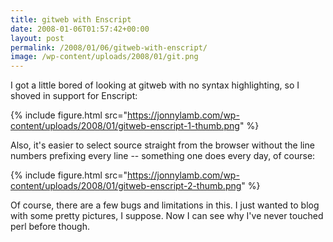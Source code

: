 ```yaml
---
title: gitweb with Enscript
date: 2008-01-06T01:57:42+00:00
layout: post
permalink: /2008/01/06/gitweb-with-enscript/
image: /wp-content/uploads/2008/01/git.png
---
```


I got a little bored of looking at gitweb with no syntax highlighting,
so I shoved in support for Enscript:

{% include figure.html src="https://jonnylamb.com/wp-content/uploads/2008/01/gitweb-enscript-1-thumb.png" %}

Also, it's easier to select source straight from the browser without
the line numbers prefixing every line -- something one does every day,
of course:

{% include figure.html src="https://jonnylamb.com/wp-content/uploads/2008/01/gitweb-enscript-2-thumb.png" %}

Of course, there are a few bugs and limitations in this. I just wanted
to blog with some pretty pictures, I suppose. Now I can see why I've
never touched perl before though.
